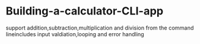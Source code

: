 # Building-a-calculator-CLI-app
support addition,subtraction,multiplication and division from the command lineincludes input valdiation,looping and error handling
